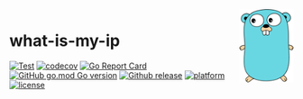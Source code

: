 <img align="right" width="96" src="./assets/go_logo.png">

# what-is-my-ip

[![Test](https://github.com/Dup4/what-is-my-ip/actions/workflows/test.yml/badge.svg)](https://github.com/Dup4/what-is-my-ip/actions/workflows/test.yml)
[![codecov](https://codecov.io/gh/Dup4/what-is-my-ip/branch/main/graph/badge.svg?token=5Q80B98LPI)](https://codecov.io/gh/Dup4/what-is-my-ip)
[![Go Report Card](https://goreportcard.com/badge/github.com/Dup4/what-is-my-ip)](https://goreportcard.com/report/github.com/Dup4/what-is-my-ip)
[![GitHub go.mod Go version](https://img.shields.io/github/go-mod/go-version/Dup4/what-is-my-ip)](https://github.com/Dup4/what-is-my-ip/blob/main/go.mod)
[![Github release](https://img.shields.io/github/release/Dup4/what-is-my-ip.svg)](https://github.com/Dup4/what-is-my-ip/releases)
[![platform](https://img.shields.io/badge/platform-macOS%20%7C%20Linux-blue.svg)](https://github.com/Dup4/what-is-my-ip/releases)
[![license](https://img.shields.io/badge/license-MIT-%23373737.svg)](https://raw.githubusercontent.com/Dup4/what-is-my-ip/main/LICENSE)
